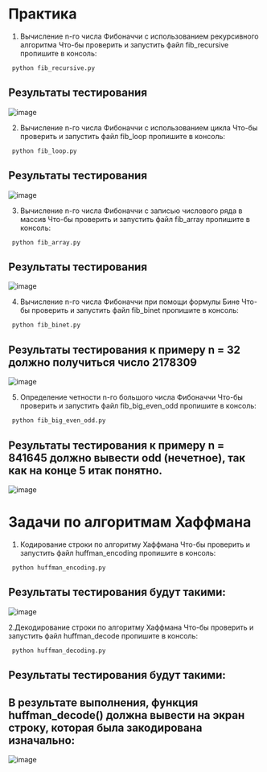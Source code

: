 # Практика 
1. Вычисление n-го числа Фибоначчи с использованием рекурсивного алгоритма
Что-бы проверить и запустить файл fib_recursive пропишите в консоль:
```Mysql
 python fib_recursive.py
```
## Результаты тестирования 
![image](https://github.com/user-attachments/assets/64f1e108-cbb2-4c7d-8c9e-967564d118a6)

2. Вычисление n-го числа Фибоначчи с использованием цикла
Что-бы проверить и запустить файл fib_loop пропишите в консоль:
```Mysql
 python fib_loop.py
```
## Результаты тестирования 
![image](https://github.com/user-attachments/assets/570ecb01-55df-410d-bd56-2d55c3eed6b0)

3. Вычисление n-го числа Фибоначчи с записью числового ряда в массив
Что-бы проверить и запустить файл fib_array пропишите в консоль:
```Mysql
 python fib_array.py
```
## Результаты тестирования 
![image](https://github.com/user-attachments/assets/bea32740-8b31-427b-ae88-2272e8a29675)

4. Вычисление n-го числа Фибоначчи при помощи формулы Бине
Что-бы проверить и запустить файл fib_binet пропишите в консоль:
```Mysql
 python fib_binet.py
```
## Результаты тестирования к примеру n = 32 должно получиться число 2178309
![image](https://github.com/user-attachments/assets/77776f2a-4986-46b2-afee-e616e6f083fd)

5. Определение четности n-го большого числа Фибоначчи
Что-бы проверить и запустить файл fib_big_even_odd пропишите в консоль:
```Mysql
 python fib_big_even_odd.py
```
## Результаты тестирования к примеру n = 841645 должно вывести odd (нечетное), так как на конце 5 итак понятно.
![image](https://github.com/user-attachments/assets/8461b42f-1cd9-424d-903e-6bee10b54ef6)

# Задачи по алгоритмам Хаффмана
1. Кодирование строки по алгоритму Хаффмана
Что-бы проверить и запустить файл huffman_encoding пропишите в консоль:
```Mysql
 python huffman_encoding.py
```
## Результаты тестирования будут такими:
![image](https://github.com/user-attachments/assets/9a17c725-f1e1-483e-86b8-08c9735f899e)

2.Декодирование строки по алгоритму Хаффмана
Что-бы проверить и запустить файл huffman_decode пропишите в консоль:
```Mysql
 python huffman_decoding.py
```
## Результаты тестирования будут такими:
## В результате выполнения, функция huffman_decode() должна вывести на экран строку, которая была закодирована изначально:
![image](https://github.com/user-attachments/assets/b27b0918-3582-40c0-aeea-0b676ca1173a)















